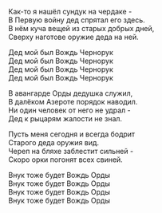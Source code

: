 Как-то я нашёл сундук на чердаке -  
В Первую войну дед спрятал его здесь.  
В нём куча вещей из старых добрых дней,  
Сверху наготове оружие деда на ней.  
  
Дед мой был Вождь Чернорук  
Дед мой был Вождь Чернорук  
Дед мой был Вождь Чернорук  
Дед мой был Вождь Чернорук  
  
В авангарде Орды дедушка служил,  
В далёком Азероте порядок наводил.  
Ни один человек от него не удрал -  
Дед к рыцарям жалости не знал.  
  
Пусть меня сегодня и всегда бодрит  
Старого деда оружия вид.  
Череп на бляхе заблестит сильней -  
Скоро орки погонят всех свиней.  
  
Внук тоже будет Вождь Орды  
Внук тоже будет Вождь Орды  
Внук тоже будет Вождь Орды  
Внук тоже будет Вождь Орды